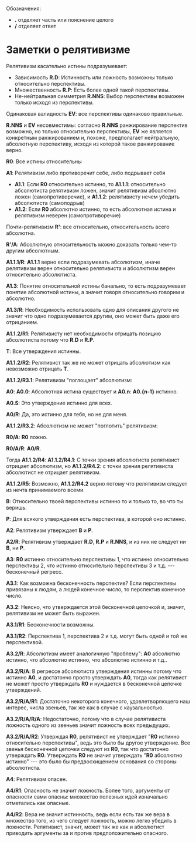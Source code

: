 Обозначения:

- **.** отделяет часть или пояснение целого
- **/** отделяет ответ

# Заметки о релятивизме

Релятивизм касательно истины подразумевает:

- Зависимость **R.D**: Истинность или ложность возможны только относительно перспективы.
- Множественность **R.P**: Есть более одной такой перспективы.
- Не-нейтральная симметрия **R.NNS**: Выбор перспективы возможен только исходя из перспективы.

Одинаковая валидность **EV**: все перспективы одинаково правильные.

**R.NNS** и **EV** несовместимы: согласно **R.NNS** ранжирование перспектив возможно, но только относительно перспективы, **EV** же является конкретным ранжированием и, похоже, предполагает нейтральную, абсолютную перспективу, исходя из которой такое ранжирование верно.

**R0**: Все истины относительны

**А1**: Релятивизм либо противоречит себе, либо подрывает себя

- **A1.1**: Если **R0** относительно истинно, то **A1.1.1**: относительно абсолютиста релятивизм ложен, значит релятивизм абсолютно ложен (самопротиворечие), и **A1.1.2**: релятивисту нечем убедить абсолютиста (самоподрыв)
- **A1.2**: Если **R0** абсолютно истинно, то есть абсолютная истина и релятивизм неверен (самопротиворечие)

Почти-релятивизм **R'**: все относительно, относительность всего абсолютна.

**R'/A**: Абсолютную относительность можно доказать только чем-то другим абсолютным.

**A1.1.1/R**: **A1.1.1** верно если подразумевать абсолютизм, иначе релятивизм верен относительно релятивиста и абсолютизм верен относительно абсолютиста.

**A1.3**: Понятие относительной истины банально, то есть подразумевает понятие абсолютной истины, а значит говоря относительно говорим и абсолютно.

**A1.3/R**: Необходимость использовать одно для описания другого не значит что одно подразумевается другим, оно может быть даже его отрицанием.

**A1.1.2/R1**: Релятивисту нет необходимости отрицать позицию абсолютиста потому что **R.D** и **R.P**.

**T**: Все утверждения истинны.

**A1.1.2/R2**: Релятивист так же не может отрицать абсолютизм как невозможно отрицать **T**.

**A1.1.2/R3.1**: Релятивизм "поглощает" абсолютизм:

**A0**: **A0.0**: Абсолютная истина существует и **A0.n**: **A0.{n-1}** истинно.

**A0.S**: Это утверждение истинно для всех.

**A0/R**: Да, это истинно для тебя, но не для меня.

**A1.1.2/R3.2**: Абсолютизм не может "поглотить" релятивизм:

**R0/A**: **R0** ложно.

**R0/A/R**: **A0/R**.

Тогда **A1.1.2/R4**: **A1.1.2/R4.1**: С точки зрения абсолютиста релятивист отрицает абсолютизм, но **A1.1.2/R4.2**: с точки зрения релятивиста абсолютист не отрицает релятивизм.

**A1.1.2/R5**: Возможно, **A1.1.2/R4.2** верно потому что релятивизм следует из нечта принимаемого всеми.

**B**: Относительно твоей перспективы истинно то и только то, во что ты веришь.

**P**: Для всякого утверждения есть перспектива, в которой оно истинно.

**A2**: Релятивизм утверждает **B** и **P**.

**A2/R**: Релятивизм утверждает **R.D**, **R.P** и **R.NNS**, и из них не следует ни **B**, ни **P**.

**A3**: **R0** истинно относительно перспективы 1, что истинно относительно перспективы 2, что истинно относительно перспективы 3 и т.д. --- бесконечный регресс.

**A3.1**: Как возможна бесконечность перспектив? Если перспективы привязаны к людям, а людей конечное число, то перспектив конечное число.

**A3.2**: Неясно, что утверждается этой бесконечной цепочкой и, значит, релятивизм не может быть выражен.

**A3.1/R1**: Бесконечности возможны.

**A3.1/R2**: Перспектива 1, перспектива 2 и т.д. могут быть одной и той же перспективой.

**A3.2/R**: Абсолютизм имеет аналогичную "проблему": **A0** абсолютно истинно, что абсолютно истинно, что абсолютно истинно и т.д..

**A3.2/R/A**: В регрессе абсолютиста утверждения истинны потому что истинно **A0**, и достатончо просто утверждать **A0**, тогда как релятивист не может просто утверждать **R0** и нуждается в бесконечной цепочке утверждений.

**A3.2/R/A/R1**: Достаточно некоторого конечного, удовлетворяющего наш интерес, числа звеньев, так же как в случае с каузальностью.

**A3.2/R/A/R/A**: Недостаточно, потому что в случае релятивиста ложность одного из звеньев значит ложность всех предыдущих.

**A3.2/R/A/R2**: Утверждая **R0**, релятивист не утверждает "**R0** истинно относительно перспективы", ведь это было бы другое утверждение. Все звенья бесконечной цепочки следуют из **R0**, так что достаточно утверждать **R0**. Утверждать **R0** не значит утверждать "**R0** абсолютно истинно" --- это было бы предвосхищением основания со стороны абсолютиста.

**A4**: Релятивизм опасен.

**A4/R1**: Опасность не значит ложность. Более того, аргументы от опасности сами опасны: множество полезных идей изначально отметались как опасные.

**A4/R2**: Вера не значит истинность, ведь если есть так же вера в множество того, из чего следует ложность, можно легко убедить в ложности. Релятивист, значит, может так же как и абсолютист приводить аргументы за и против предположительно опасного.

